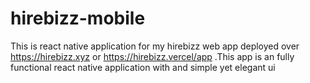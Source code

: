 # hirebizz-mobile
This is react native application for my hirebizz web app deployed over https://hirebizz.xyz or https://hirebizz.vercel/app .This app is an fully functional react native application with and simple yet elegant ui
